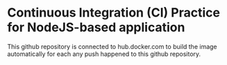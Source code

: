 # Continuous Integration (CI) Practice for NodeJS-based application

This github repository is connected to hub.docker.com to build the image automatically for each any push happened to this github repository.

